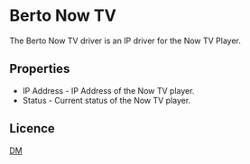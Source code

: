 # Berto Now TV

The Berto Now TV driver is an IP driver for the Now TV Player.

## Properties

* IP Address - IP Address of the Now TV player.
* Status - Current status of the Now TV player.

## Licence

[DM](../../LICENSE.md)